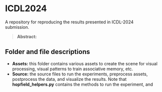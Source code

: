 # ICDL2024
A repository for reproducing the results presented in ICDL-2024 submission.

> **Abstract:** 

## Folder and file descriptions
+ **Assets:** this folder contains various assets to create the scene for visual processing, visual patterns to train associative memory, etc.  
+ **Source:** the source files to run the experiments, preprocess assets, postprocess the data, and visualize the results.  Note that **hopfield_helpers.py** contains the methods to run the experiment, and 
